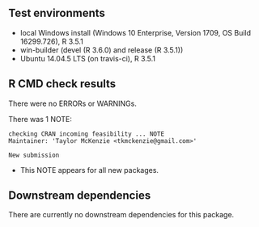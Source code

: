 ## Test environments
* local Windows install (Windows 10 Enterprise, Version 1709, OS Build 16299.726), R 3.5.1
* win-builder (devel (R 3.6.0) and release (R 3.5.1))
* Ubuntu 14.04.5 LTS (on travis-ci), R 3.5.1

## R CMD check results
There were no ERRORs or WARNINGs.

There was 1 NOTE:

```
checking CRAN incoming feasibility ... NOTE
Maintainer: 'Taylor McKenzie <tkmckenzie@gmail.com>'

New submission
```
* This NOTE appears for all new packages.

## Downstream dependencies
There are currently no downstream dependencies for this package.
